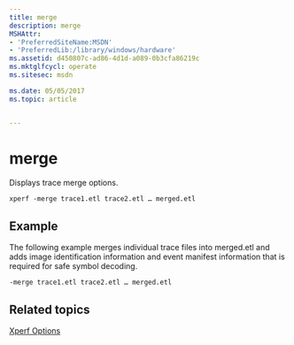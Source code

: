 ```yaml
---
title: merge
description: merge
MSHAttr:
- 'PreferredSiteName:MSDN'
- 'PreferredLib:/library/windows/hardware'
ms.assetid: d450807c-ad86-4d1d-a089-0b3cfa86219c
ms.mktglfcycl: operate
ms.sitesec: msdn

ms.date: 05/05/2017
ms.topic: article


---
```


# merge


Displays trace merge options.

```
xperf -merge trace1.etl trace2.etl … merged.etl
```

## Example


The following example merges individual trace files into merged.etl and adds image identification information and event manifest information that is required for safe symbol decoding.

```
-merge trace1.etl trace2.etl … merged.etl
```

## Related topics


[Xperf Options](xperf-options.md)

 

 







